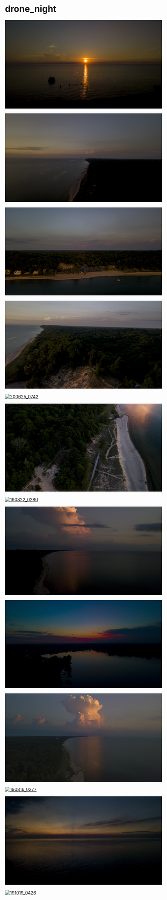 # drone_night

<a href="WEKO_210608_0011_EDIT_Edit.jpg"><img alt="WEKO_210608_0011_EDIT_Edit" src="WEKO_210608_0011_EDIT_Edit.jpg"></a>

<a href="WEKO_210608_0016_EDIT_Edit.jpg"><img alt="WEKO_210608_0016_EDIT_Edit" src="WEKO_210608_0016_EDIT_Edit.jpg"></a>

<a href="WEKO_210608_0002_EDIT_Edit.jpg"><img alt="WEKO_210608_0002_EDIT_Edit" src="WEKO_210608_0002_EDIT_Edit.jpg"></a>

<a href="WEKO_210608_0003_EDIT_Edit.jpg"><img alt="WEKO_210608_0003_EDIT_Edit" src="WEKO_210608_0003_EDIT_Edit.jpg"></a>

<a href="200625_0742.jpg"><img alt="200625_0742" src="200625_0742.jpg"></a>

<a href="WEKO_210608_0029_EDIT_Edit.jpg"><img alt="WEKO_210608_0029_EDIT_Edit" src="WEKO_210608_0029_EDIT_Edit.jpg"></a>

<a href="190822_0280.jpg"><img alt="190822_0280" src="190822_0280.jpg"></a>

<a href="WEKO_210608_0043_EDIT_Edit.jpg"><img alt="WEKO_210608_0043_EDIT_Edit" src="WEKO_210608_0043_EDIT_Edit.jpg"></a>

<a href="BARRON_LK_210602_0003.jpg"><img alt="BARRON_LK_210602_0003" src="BARRON_LK_210602_0003.jpg"></a>

<a href="WEKO_210608_0027_EDIT_Edit.jpg"><img alt="WEKO_210608_0027_EDIT_Edit" src="WEKO_210608_0027_EDIT_Edit.jpg"></a>

<a href="190816_0277.jpg"><img alt="190816_0277" src="190816_0277.jpg"></a>

<a href="WEKO_210608_0045_EDIT_Edit.jpg"><img alt="WEKO_210608_0045_EDIT_Edit" src="WEKO_210608_0045_EDIT_Edit.jpg"></a>

<a href="191019_0426.jpg"><img alt="191019_0426" src="191019_0426.jpg"></a>

